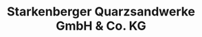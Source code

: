 ---
title: "Starkenberger Quarzsandwerke GmbH & Co. KG"
url: /starkenberg/starkenberger-quarzsandwerke-gmbh-und-co-kg/
shop: Baustoffe
---